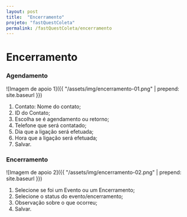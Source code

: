```yaml
---
layout: post
title:  "Encerramento"
projeto: "fastQuestColeta"
permalink: /fastQuestColeta/encerramento
---
```

# Encerramento

### Agendamento
![Imagem de apoio 1]({{ "/assets/img/encerramento-01.png" | prepend: site.baseurl }})
1. Contato: Nome do contato;
2. ID do Contato;
3. Escolha se é agendamento ou retorno;
4. Telefone que será contatado;
5. Dia que a ligação será efetuada;
6. Hora que a ligação será efetuada;
7. Salvar.

### Encerramento
![Imagem de apoio 2]({{ "/assets/img/encerramento-02.png" | prepend: site.baseurl }})
1. Selecione se foi um Evento ou um Encerramento;
2. Selecione o status do evento/encerramento;
3. Observação sobre o que ocorreu;
4. Salvar.
